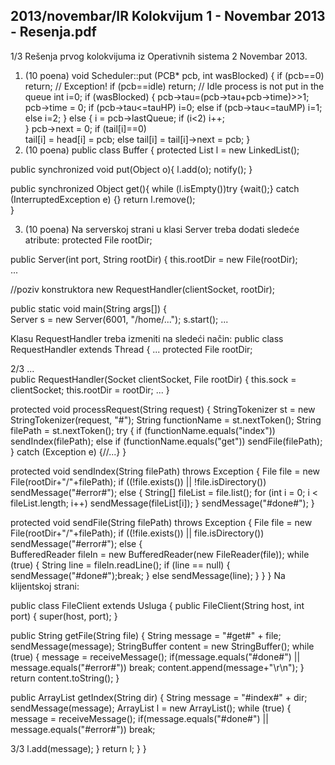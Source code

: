 2013/novembar/IR Kolokvijum 1 - Novembar 2013 - Resenja.pdf
--------------------------------------------------------------------------------


1/3 
Rešenja prvog kolokvijuma iz Operativnih sistema 2 
Novembar 2013. 
1. (10 poena) 
void Scheduler::put (PCB* pcb, int wasBlocked) { 
  if (pcb==0) return; // Exception! 
  if (pcb==idle) return; // Idle process is not put in the queue 
  int i=0; 
  if (wasBlocked) { 
    pcb->tau=(pcb->tau+pcb->time)>>1; 
    pcb->time = 0; 
    if (pcb->tau<=tauHP) i=0; 
    else 
    if (pcb->tau<=tauMP) i=1; 
    else 
    i=2; 
  } else { 
    i = pcb->lastQueue; 
    if (i<2) i++;  
  } 
  pcb->next = 0; 
  if (tail[i]==0)  
    tail[i] = head[i] = pcb; 
  else 
    tail[i] = tail[i]->next = pcb; 
} 
2. (10 poena) 
public class Buffer { 
 protected List l = new LinkedList(); 
 
 public synchronized void put(Object o){ 
  l.add(o); 
  notify(); 
 } 
 
 public synchronized Object get(){ 
  while (l.isEmpty())try {wait();} catch (InterruptedException e) {} 
  return l.remove();  
 } 
 
3. (10 poena) 
Na serverskoj strani u klasi Server treba dodati sledeće atribute: 
 protected File rootDir; 
 
public Server(int port, String rootDir) { 
 this.rootDir = new File(rootDir);  
 ... 
 
//poziv konstruktora new RequestHandler(clientSocket, rootDir); 
 
public static void main(String args[]) {   
 Server s = new Server(6001, "/home/..."); 
 s.start(); 
 ... 
 
Klasu RequestHandler treba izmeniti na sledeći način: 
public class RequestHandler extends Thread { 
 ... 
 protected File rootDir; 

2/3 
 ...  
public RequestHandler(Socket clientSocket, File rootDir) { 
  this.sock = clientSocket; 
  this.rootDir = rootDir; 
  ... 
} 
 
protected void processRequest(String request) { 
  StringTokenizer st = new StringTokenizer(request, "#"); 
  String functionName = st.nextToken(); 
  String filePath = st.nextToken(); 
  try { 
   if (functionName.equals("index")) sendIndex(filePath); 
   else if (functionName.equals("get")) sendFile(filePath); 
  } catch (Exception e) {//...} 
} 
 
protected void sendIndex(String filePath) throws Exception { 
 File file = new File(rootDir+"/"+filePath); 
 if ((!file.exists()) || !file.isDirectory()) sendMessage("#error#"); 
 else { 
  String[] fileList = file.list(); 
  for (int i = 0; i < fileList.length; i++) sendMessage(fileList[i]); 
 } 
 sendMessage("#done#"); 
} 
 
protected void sendFile(String filePath) throws Exception { 
 File file = new File(rootDir+"/"+filePath); 
 if ((!file.exists()) || file.isDirectory()) sendMessage("#error#"); 
 else {   
  BufferedReader fileIn = new BufferedReader(new FileReader(file)); 
  while (true) { 
   String line = fileIn.readLine(); 
   if (line == null) { sendMessage("#done#");break; } 
   else sendMessage(line); 
  } 
 } 
} 
Na klijentskoj strani: 
 
public class FileClient extends Usluga { 
 public FileClient(String host, int port) { 
  super(host, port); 
 } 
 
 public String getFile(String file) { 
  String message = "#get#" + file; 
  sendMessage(message); 
  StringBuffer content = new StringBuffer(); 
  while (true) { 
   message = receiveMessage(); 
   if(message.equals("#done#") || message.equals("#error#")) break; 
   content.append(message+"\r\n"); 
  } 
  return content.toString(); 
 } 
 
 public ArrayList<String> getIndex(String dir) { 
  String message = "#index#" + dir; 
  sendMessage(message); 
  ArrayList<String> l = new ArrayList<String>(); 
  while (true) { 
   message = receiveMessage(); 
   if(message.equals("#done#") || message.equals("#error#")) break; 

3/3 
   l.add(message); 
  } 
  return l; 
 } 
} 
 